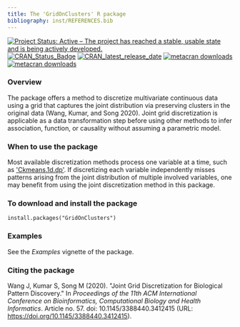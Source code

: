 ```yaml
---
title: The 'GridOnClusters' R package
bibliography: inst/REFERENCES.bib
---
```

[![Project Status: Active – The project has reached a stable, usable state and is being actively developed.](https://www.repostatus.org/badges/latest/active.svg)](https://www.repostatus.org/#active)
[![CRAN_Status_Badge](https://www.r-pkg.org/badges/version/GridOnClusters)](https://cran.r-project.org/package=GridOnClusters)
[![CRAN_latest_release_date](https://www.r-pkg.org/badges/last-release/GridOnClusters)](https://cran.r-project.org/package=GridOnClusters)
[![metacran downloads](https://cranlogs.r-pkg.org/badges/GridOnClusters)](https://cran.r-project.org/package=GridOnClusters)
[![metacran downloads](https://cranlogs.r-pkg.org/badges/grand-total/GridOnClusters)](https://cran.r-project.org/package=GridOnClusters)



### Overview

The package offers a method to discretize multivariate continuous data using a grid that captures the joint distribution via preserving clusters in the original data (Wang, Kumar, and Song 2020). Joint grid discretization is applicable as a data transformation step before using other methods to infer association, function, or causality without assuming a parametric model.

### When to use the package

Most available discretization methods process one variable at a time, such as ['Ckmeans.1d.dp'](https://cran.r-project.org/package=Ckmeans.1d.dp). If discretizing each variable independently misses patterns arising from the joint distribution of multiple involved variables, one may benefit from using the joint discretization method in this package.

### To download and install the package

```{r}
install.packages("GridOnClusters")
```

### Examples

See the *Examples* vignette of the package.

### Citing the package

Wang J, Kumar S, Song M (2020). "Joint Grid
Discretization for Biological Pattern Discovery." In
_Proceedings of the 11th ACM International Conference
on Bioinformatics, Computational Biology and Health
Informatics_. Article no. 57. doi: 10.1145/3388440.3412415 (URL:
https://doi.org/10.1145/3388440.3412415).

